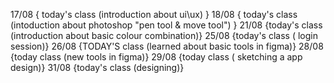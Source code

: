 17/08  { today's class (introduction about ui\ux) }
18/08 { today's class (intoduction about photoshop "pen tool & move tool") }
21/08  {today's class (introduction about basic colour combination)}
25/08  {today's class ( login session)}
26/08  {TODAY'S class (learned about basic tools in figma)}
28/08  {today class (new tools in figma)}
29/08  {today class ( sketching a app design)}
31/08  {today's class (designing)}
